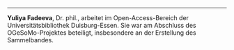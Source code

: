 ---
**Yuliya Fadeeva**, Dr. phil., arbeitet im Open-Access-Bereich der Universitätsbibliothek Duisburg-Essen. Sie war am Abschluss des OGeSoMo-Projektes beteiligt, insbesondere an der Erstellung des Sammelbandes.